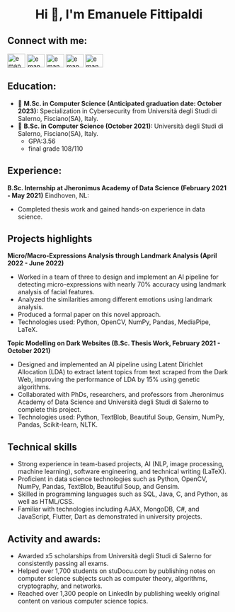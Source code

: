 <h1 align="center">Hi 👋, I'm Emanuele Fittipaldi</h1>

<h2 align="left">Connect with me:</h3>
<p align="left">
<a href="https://linkedin.com/in/emanuele-fittipaldi-0b2119212" target="blank"><img align="center" src="https://raw.githubusercontent.com/rahuldkjain/github-profile-readme-generator/master/src/images/icons/Social/linked-in-alt.svg" alt="emanuele-fittipaldi-0b2119212" height="32" width="40" /></a>
<a href="emanuelelavoro@hotmail.it" target="blank"><img align="center" src="https://cdn.worldvectorlogo.com/logos/mail-ios.svg" alt="emanuelelavoro@hotmail.it" height="30" width="40" /></a>
<a href="https://fb.com/emanuele.fittipaldi" target="blank"><img align="center" src="https://raw.githubusercontent.com/rahuldkjain/github-profile-readme-generator/master/src/images/icons/Social/facebook.svg" alt="emanuele.fittipaldi" height="30" width="40" /></a>
<a href="https://instagram.com/emanuele_fittipaldi" target="blank"><img align="center" src="https://raw.githubusercontent.com/rahuldkjain/github-profile-readme-generator/master/src/images/icons/Social/instagram.svg" alt="emanuele_fittipaldi" height="30" width="40" /></a>
<a href="https://www.leetcode.com/emanuelefittipaldi" target="blank"><img align="center" src="https://raw.githubusercontent.com/rahuldkjain/github-profile-readme-generator/master/src/images/icons/Social/leet-code.svg" alt="emanuelefittipaldi" height="30" width="40" /></a>
</p>


<h2 align="left">Education:</h1>
<p align="left">
<ul>
<li> 📕 <strong>M.Sc. in Computer Science (Anticipated graduation date: October 2023): </strong>Specialization in Cybersecurity from Università degli Studi di Salerno, Fisciano(SA), Italy.</li>
<li> 📕 <strong>B.Sc. in Computer Science (October 2021): </strong>Università degli Studi di Salerno, Fisciano(SA), Italy.
  <ul><li>GPA:3.56</li> <li>final grade 108/110</li></ul></li>
</ul>
</p>

<h2 align="left">Experience:</h1>
<strong>B.Sc. Internship at Jheronimus Academy of Data Science (February 2021 - May 2021)</strong> Eindhoven, NL:
<ul><li>Completed thesis work and gained hands-on experience in data science.</li></ul>

<h2 align="left">Projects highlights</h3>
<p><strong>Micro/Macro-Expressions Analysis through Landmark Analysis (April 2022 - June 2022)</strong> 
<ul>
<li>Worked in a team of three to design and implement an AI pipeline for detecting micro-expressions with nearly 70% accuracy using landmark analysis of facial features.</li>
<li>Analyzed the similarities among different emotions using landmark analysis.</li>
<li>Produced a formal paper on this novel approach.</li>
<li>Technologies used: Python, OpenCV, NumPy, Pandas, MediaPipe, LaTeX.
</li>
</ul>
</p>

<p><strong>Topic Modelling on Dark Websites (B.Sc. Thesis Work, February 2021 - October 2021)

</strong> 
<ul>
<li>Designed and implemented an AI pipeline using Latent Dirichlet Allocation (LDA) to extract latent topics from text scraped from the Dark Web, improving the performance of LDA by 15% using genetic algorithms.</li>
<li>Collaborated with PhDs, researchers, and professors from Jheronimus Academy of Data Science and Università degli Studi di Salerno to complete this project.</li>
<li>Technologies used: Python, TextBlob, Beautiful Soup, Gensim, NumPy, Pandas, Scikit-learn, NLTK.</li>
</ul>
</p>

<h2 align="left">Technical skills</h3>
<ul>
  <li>Strong experience in team-based projects, AI (NLP, image processing, machine learning), software engineering, and technical writing (LaTeX).</li>
  <li>Proficient in data science technologies such as Python, OpenCV, NumPy, Pandas, TextBlob, Beautiful Soup, and Gensim.</li>
  <li>Skilled in programming languages such as SQL, Java, C, and Python, as well as HTML/CSS.
</li>
  <li>Familiar with technologies including AJAX, MongoDB, C#, and JavaScript, Flutter, Dart as demonstrated in university projects.
</li>
</ul>

<h2 align="left">Activity and awards:</h1>
<ul>
<li>Awarded x5 scholarships from Università degli Studi di Salerno for consistently passing all exams.</li>
<li>Helped over 1,700 students on stuDocu.com by publishing notes on computer science subjects such as computer theory, algorithms, cryptography, and networks.</li>
<li>Reached over 1,300 people on LinkedIn by publishing weekly original content on various computer science topics.</li>
</ul>
